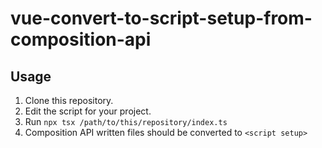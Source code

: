 # vue-convert-to-script-setup-from-composition-api
## Usage

1. Clone this repository.
1. Edit the script for your project.
1. Run `npx tsx /path/to/this/repository/index.ts`
1. Composition API written files should be converted to `<script setup>`
